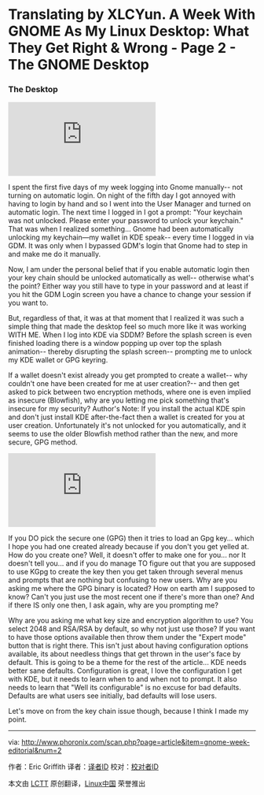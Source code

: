 Translating by XLCYun.
A Week With GNOME As My Linux Desktop: What They Get Right & Wrong - Page 2 - The GNOME Desktop
================================================================================
### The Desktop ###

![](http://www.phoronix.net/image.php?id=gnome-week-editorial&image=gnome_week_gdm_show&w=1920)

I spent the first five days of my week logging into Gnome manually-- not turning on automatic login. On night of the fifth day I got annoyed with having to login by hand and so I went into the User Manager and turned on automatic login. The next time I logged in I got a prompt: "Your keychain was not unlocked. Please enter your password to unlock your keychain." That was when I realized something... Gnome had been automatically unlocking my keychain—my wallet in KDE speak-- every time I logged in via GDM. It was only when I bypassed GDM's login that Gnome had to step in and make me do it manually.

Now, I am under the personal belief that if you enable automatic login then your key chain should be unlocked automatically as well-- otherwise what's the point? Either way you still have to type in your password and at least if you hit the GDM Login screen you have a chance to change your session if you want to.

But, regardless of that, it was at that moment that I realized it was such a simple thing that made the desktop feel so much more like it was working WITH ME. When I log into KDE via SDDM? Before the splash screen is even finished loading there is a window popping up over top the splash animation-- thereby disrupting the splash screen-- prompting me to unlock my KDE wallet or GPG keyring.

If a wallet doesn't exist already you get prompted to create a wallet-- why couldn't one have been created for me at user creation?-- and then get asked to pick between two encryption methods, where one is even implied as insecure (Blowfish), why are you letting me pick something that's insecure for my security? Author's Note: If you install the actual KDE spin and don't just install KDE after-the-fact then a wallet is created for you at user creation. Unfortunately it's not unlocked for you automatically, and it seems to use the older Blowfish method rather than the new, and more secure, GPG method.

![](http://www.phoronix.net/image.php?id=gnome-week-editorial&image=gnome_week_kgpg_show&w=1920)

If you DO pick the secure one (GPG) then it tries to load an Gpg key... which I hope you had one created already because if you don't you get yelled at. How do you create one? Well, it doesn't offer to make one for you... nor It doesn't tell you... and if you do manage TO figure out that you are supposed to use KGpg to create the key then you get taken through several menus and prompts that are nothing but confusing to new users. Why are you asking me where the GPG binary is located? How on earth am I supposed to know? Can't you just use the most recent one if there's more than one? And if there IS only one then, I ask again, why are you prompting me?

Why are you asking me what key size and encryption algorithm to use? You select 2048 and RSA/RSA by default, so why not just use those? If you want to have those options available then throw them under the "Expert mode" button that is right there. This isn't just about having configuration options available, its about needless things that get thrown in the user's face by default. This is going to be a theme for the rest of the article... KDE needs better sane defaults. Configuration is great, I love the configuration I get with KDE, but it needs to learn when to and when not to prompt. It also needs to learn that "Well its configurable" is no excuse for bad defaults. Defaults are what users see initially, bad defaults will lose users.

Let's move on from the key chain issue though, because I think I made my point. 

--------------------------------------------------------------------------------

via: http://www.phoronix.com/scan.php?page=article&item=gnome-week-editorial&num=2

作者：Eric Griffith
译者：[译者ID](https://github.com/译者ID)
校对：[校对者ID](https://github.com/校对者ID)

本文由 [LCTT](https://github.com/LCTT/TranslateProject) 原创翻译，[Linux中国](https://linux.cn/) 荣誉推出
